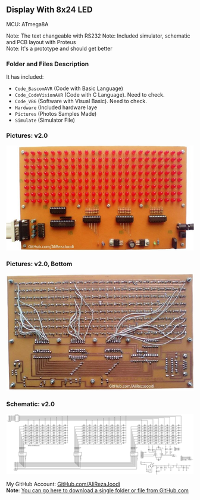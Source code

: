 ## Display With 8x24 LED

MCU:		ATmega8A  

Note: The text changeable with RS232
Note: Included simulator, schematic and PCB layout with Proteus  
Note: It's a prototype and should get better 

### Folder and Files Description
It has included:
- `Code_BascomAVR` (Code with Basic Language)
- `Code_CodeVisionAVR` (Code with C Language). Need to check.
- `Code_VB6` (Software with Visual Basic). Need to check.
- `Hardware` (Included hardware laye
- `Pictures` (Photos Samples Made)
- `Simulate` (Simulator File)

### Pictures: v2.0
![](Pictures/v2.0.jpg)

### Pictures: v2.0, Bottom
![](Pictures/v2.0_Bottom.jpg)

### Schematic: v2.0
![](Hardware/v2.0.png)

My GitHub Account: [GitHub.com/AliRezaJoodi](https://github.com/AliRezaJoodi)  
**Note**: [You can go here to download a single folder or file from GitHub.com](https://minhaskamal.github.io/DownGit/#/home)
